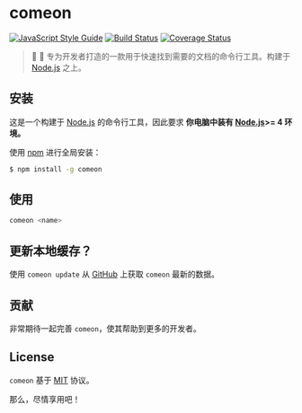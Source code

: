 # comeon

[![JavaScript Style Guide](https://img.shields.io/badge/code_style-standard-brightgreen.svg)](https://standardjs.com)
[![Build Status](https://travis-ci.org/sqrthree/comeon.svg?branch=master)](https://travis-ci.org/sqrthree/comeon)
[![Coverage Status](https://coveralls.io/repos/github/sqrthree/comeon/badge.svg?branch=master)](https://coveralls.io/github/sqrthree/comeon?branch=master)

> :beer: :rocket:  专为开发者打造的一款用于快速找到需要的文档的命令行工具。构建于 [Node.js](https://nodejs.org/en/) 之上。

## 安装

这是一个构建于 [Node.js](https://nodejs.org/en/) 的命令行工具，因此要求 **你电脑中装有 [Node.js](https://nodejs.org/en/)>= 4 环境。**

使用 [npm](https://github.com/npm/npm) 进行全局安装：

```bash
$ npm install -g comeon
```

## 使用

```bash
comeon <name>
```

## 更新本地缓存？

使用 `comeon update` 从 [GitHub](https://github.com/sqrthree/comeon) 上获取 `comeon` 最新的数据。

## 贡献

非常期待一起完善 `comeon`，使其帮助到更多的开发者。

## License

`comeon` 基于 [MIT](https://github.com/sqrthree/comeon/blob/master/LICENSE) 协议。

那么，尽情享用吧！
